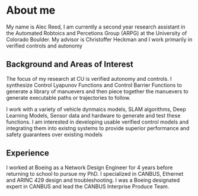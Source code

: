 # About me
My name is Alec Reed, I am currently a second year research assistant in the Automated Robtoics and Percetions Group (ARPG) at the University of Colorado Boulder. My advisor is Christoffer Heckman and I work primarily in verified controls and autonomy

## Background and Areas of Interest
The focus of my research at CU is verified autonomy and controls. I synthesize Control Lyapunov Functions and Control Barrier Functions to generate a library of manuevers and then piece together the manuevers to generate executable paths or trajectories to follow. 

I work with a variety of vehicle dynmaics models, SLAM algorithms, Deep Learning Models, Sensor data and hardware to generate and test these functions. I am interested in developing usable verified control models and integrating them into existng systems to provide superior performance and safety guarantees over existing models


## Experience 
I worked at Boeing as a Network Design Engineer for 4 years before returning to school to pursue my PhD. I specialized in CANBUS, Ethernet and ARINC 429 design and troubleshooting. I was a Boeing designated expert in CANBUS and lead the CANBUS Interprise Produce Team.
